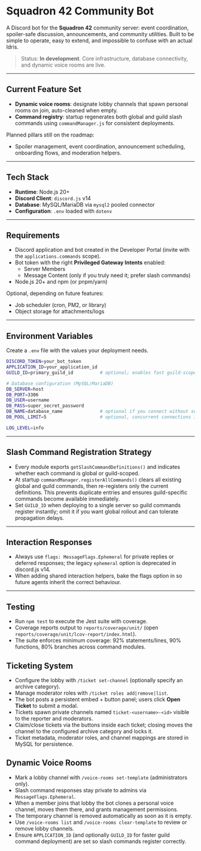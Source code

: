 # Squadron 42 Community Bot

A Discord bot for the **Squadron 42** community server: event coordination, spoiler-safe discussion, announcements, and community utilities. Built to be simple to operate, easy to extend, and impossible to confuse with an actual Idris.

> Status: **In development**. Core infrastructure, database connectivity, and dynamic voice rooms are live.

---

## Current Feature Set

- **Dynamic voice rooms**: designate lobby channels that spawn personal rooms on join, auto-cleaned when empty.
- **Command registry**: startup regenerates both global and guild slash commands using `commandManager.js` for consistent deployments.

Planned pillars still on the roadmap:
- Spoiler management, event coordination, announcement scheduling, onboarding flows, and moderation helpers.

---

## Tech Stack

- **Runtime**: Node.js 20+
- **Discord Client**: `discord.js` v14
- **Database**: MySQL/MariaDB via `mysql2` pooled connector
- **Configuration**: `.env` loaded with `dotenv`

---

## Requirements

- Discord application and bot created in the Developer Portal (invite with the `applications.commands` scope).
- Bot token with the right **Privileged Gateway Intents** enabled:
  - Server Members
  - Message Content (only if you truly need it; prefer slash commands)
- Node.js 20+ and npm (or pnpm/yarn)

Optional, depending on future features:
- Job scheduler (cron, PM2, or library)
- Object storage for attachments/logs

---

## Environment Variables

Create a `.env` file with the values your deployment needs.

```bash
DISCORD_TOKEN=your_bot_token
APPLICATION_ID=your_application_id
GUILD_ID=primary_guild_id          # optional; enables fast guild-scoped command updates

# Database configuration (MySQL/MariaDB)
DB_SERVER=host
DB_PORT=3306
DB_USER=username
DB_PASS=super_secret_password
DB_NAME=database_name              # optional if you connect without selecting a schema
DB_POOL_LIMIT=5                    # optional, concurrent connections in the pool

LOG_LEVEL=info
```

---

## Slash Command Registration Strategy

- Every module exports `getSlashCommandDefinitions()` and indicates whether each command is global or guild-scoped.
- At startup `commandManager.registerAllCommands()` clears all existing global and guild commands, then re-registers only the current definitions. This prevents duplicate entries and ensures guild-specific commands become available immediately.
- Set `GUILD_ID` when deploying to a single server so guild commands register instantly; omit it if you want global rollout and can tolerate propagation delays.

---

## Interaction Responses

- Always use `flags: MessageFlags.Ephemeral` for private replies or deferred responses; the legacy `ephemeral` option is deprecated in discord.js v14.
- When adding shared interaction helpers, bake the flags option in so future agents inherit the correct behaviour.

---

## Testing

- Run `npm test` to execute the Jest suite with coverage.
- Coverage reports output to `reports/coverage/unit/` (open `reports/coverage/unit/lcov-report/index.html`).
- The suite enforces minimum coverage: 92% statements/lines, 90% functions, 80% branches across command modules.

## Ticketing System

- Configure the lobby with `/ticket set-channel` (optionally specify an archive category).
- Manage moderator roles with `/ticket roles add|remove|list`.
- The bot posts a persistent embed + button panel; users click **Open Ticket** to submit a modal.
- Tickets spawn private channels named `ticket-<username>-<id>` visible to the reporter and moderators.
- Claim/close tickets via the buttons inside each ticket; closing moves the channel to the configured archive category and locks it.
- Ticket metadata, moderator roles, and channel mappings are stored in MySQL for persistence.


## Dynamic Voice Rooms

- Mark a lobby channel with `/voice-rooms set-template` (administrators only).
- Slash command responses stay private to admins via `MessageFlags.Ephemeral`.
- When a member joins that lobby the bot clones a personal voice channel, moves them there, and grants management permissions.
- The temporary channel is removed automatically as soon as it is empty.
- Use `/voice-rooms list` and `/voice-rooms clear-template` to review or remove lobby channels.
- Ensure `APPLICATION_ID` (and optionally `GUILD_ID` for faster guild command deployment) are set so slash commands register correctly.
